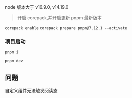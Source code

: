 node 版本大于 v16.9.0, v14.19.0

> 开启 corepack,并开启更新 pnpm 最新版本

`corepack enable`
`corepack prepare pnpm@7.12.1 --activate`

### 项目启动

`pnpm i`

`pnpm dev`

## 问题

自定义组件无法触发阅读态
